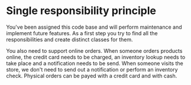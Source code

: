 # Single responsibility principle

You've been assigned this code base and will perform maintenance and implement future features. As a first step you try to find all the responsibilities and create distinct classes for them.

You also need to support online orders. When someone orders products online, the credit card needs to be charged, an inventory lookup needs to take place and a notification needs to be send. When someone visits the store, we don't need to send out a notification or perform an inventory check. Physical orders can be payed with a credit card and with cash.
